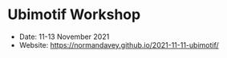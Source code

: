 # Ubimotif Workshop

* Date: 11-13 November 2021
* Website: https://normandavey.github.io/2021-11-11-ubimotif/
